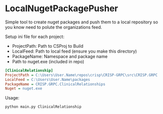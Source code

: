 # LocalNugetPackagePusher
Simple tool to create nuget packages and push them to a local repository so you know need to polute the organizations feed.


Setup ini file for each project:
- ProjectPath: Path to CSProj to Build
- LocalFeed: Path to local feed (ensure you make this directory)
- PackageName: Namespace and package name
- Path to nuget.exe (included in repo)

```ini
[ClinicalRelationship]
ProjectPath = C:\Users\User.Name\repos\crisp\CRISP-GRPC\src\CRISP.GRPC.ClinicalRelationships\CRISP.GRPC.ClinicalRelationships.csproj
LocalFeed = C:\Users\User.Name\packages
PackageName = CRISP.GRPC.ClinicalRelationships
Nuget = nuget.exe
```


Usage:
```shell
python main.py ClinicalRelationship
```
